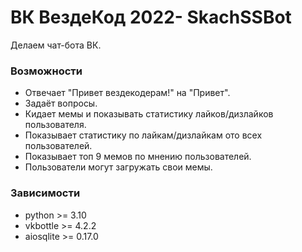 # ВК ВездеКод 2022- SkachSSBot
Делаем чат-бота ВК.

### Возможности
 * Отвечает "Привет вездекодерам!" на "Привет".  
 * Задаёт вопросы.  
 * Кидает мемы и показывать статистику лайков/дизлайков пользователя.
 * Показывает статистику по лайкам/дизлайкам ото всех пользователей.
 * Показывает топ 9 мемов по мнению пользователей.
 * Пользователи могут загружать свои мемы.

### Зависимости
 * python >= 3.10
 * vkbottle >= 4.2.2
 * aiosqlite >= 0.17.0